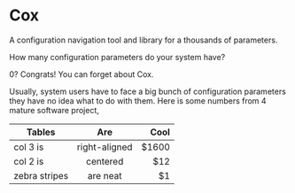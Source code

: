 Cox
=================
A configuration navigation tool and library for a thousands of parameters.

How many configuration parameters do your system have?

0? Congrats! You can forget about Cox.

Usually, system users have to face a big bunch of configuration parameters they have no idea what to do with them. Here is some numbers from 4 mature software project,

| Tables        | Are           | Cool  |
| ------------- |:-------------:| -----:|
| col 3 is      | right-aligned | $1600 |
| col 2 is      | centered      |   $12 |
| zebra stripes | are neat      |    $1 |
 

